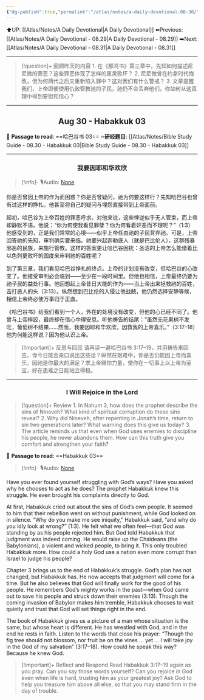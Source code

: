 ```yaml
---
{"dg-publish":true,"permalink":"/atlas/notes/a-daily-devotional-08-30/"}
---
```


 ⬆️UP: [[Atlas/Notes/A Daily Devotional\|A Daily Devotional]]
⬅️Previous: [[Atlas/Notes/A Daily Devotional - 08.29\|A Daily Devotional - 08.29]]
➡️Next: [[Atlas/Notes/A Daily Devotional - 08.31\|A Daily Devotional - 08.31]]

---

> [!question]+ 回顾昨天的内容
> 1.⁠ ⁠在《那鸿书》第三章中，先知如何描述尼尼微的罪恶？这些罪恶体现了怎样的属灵败坏？
2.⁠ ⁠尼尼微曾在约拿时代悔改，但为何两代之后又重新陷入罪中？这对我们有什么警戒？
3.⁠ ⁠文章提醒我们，上帝即便使用仇敌管教祂的子民，祂仍不会丢弃他们。你如何从这真理中得到安慰和信心？

---
## <center>Aug 30 - Habakkuk 03</center>

📖 **Passage to read**: ==哈巴谷书 03==
⭐**研经题目**: [[Atlas/Notes/Bible Study Guide - 08.30 - Habakkuk 03\|Bible Study Guide - 08.30 - Habakkuk 03]]

---
### <center>我要因耶和华欢欣</center>

> [!info]- 🎙️Audio: [None]()

你是否曾因上帝的作为而困惑？你是否曾疑问，祂为何要这样行？先知哈巴谷也曾有过这样的挣扎。他甚至将自己的疑问与埋怨直接带到上帝面前。

起初，哈巴谷为上帝百姓的罪恶呼求。对他来说，这些悖逆似乎无人管束，而上帝却静默不语。他说：“你为何使我看见罪孽？你为何看着奸恶而不理呢？”（1:3）他感受到的，正是我们常常的心境——似乎上帝任由祂的子民背弃祂。可是，上帝回答祂的先知，审判确实要来临。祂要兴起迦勒底人（就是巴比伦人），这群残暴邪恶的民族，来施行管教。这样的答案更让哈巴谷困扰：圣洁的上帝怎么能借着比以色列更败坏的国度来审判祂的百姓呢？

到了第三章，我们看见哈巴谷挣扎的终点。上帝的计划没有改变，但哈巴谷的心改变了。他接受审判必会临到——至少在一段时间里。但他也相信，上帝最终仍要为祂子民的益处行事。他回想起上帝昔日大能的作为——当上帝出来拯救祂的百姓，击打恶人的头（3:13）。纵然想到巴比伦的入侵让他战兢，他仍然选择安静等候，相信上帝终必使万事归于正直。

《哈巴谷书》给我们看到一个人，外在的处境没有改变，但他的心已经不同了。他曾与上帝摔跤，最终却在信心中得安息。听他祷告的结尾：“虽然无花果树不发旺，葡萄树不结果……然而，我要因耶和华欢欣，因救我的上帝喜乐。”（3:17–18）他为何能这样说？因为他认识上帝。

> [!important]+ 反思与回应
请再读一遍哈巴谷书 3:17–19，并用祷告来回应。你今日能否亲口说出这些话？纵然在艰难中，你是否仍能因上帝而喜乐，因祂是你最大的满足？求上帝赐你力量，使你在一切事上以上帝为至宝，好在患难之日能站立得稳。



---
### <center>I Will Rejoice in the Lord</center>

> [!question]+ Review
> 1.⁠ ⁠In Nahum 3, how does the prophet describe the sins of Nineveh? What kind of spiritual corruption do these sins reveal?
2.⁠ ⁠Why did Nineveh, after repenting in Jonah’s time, return to sin two generations later? What warning does this give us today?
3.⁠ ⁠The article reminds us that even when God uses enemies to discipline his people, he never abandons them. How can this truth give you comfort and strengthen your faith?

📖 **Passage to read**: ==Habakkuk 03==

> [!info]- 🎙️Audio: [None]()  

Have you ever found yourself struggling with God’s ways? Have you asked why he chooses to act as he does? The prophet Habakkuk knew this struggle. He even brought his complaints directly to God.

At first, Habakkuk cried out about the sins of God’s own people. It seemed to him that their rebellion went on without punishment, while God looked on in silence. “Why do you make me see iniquity,” Habakkuk said, “and why do you idly look at wrong?” (1:3). He felt what we often feel—that God was standing by as his people rejected him. But God told Habakkuk that judgment was indeed coming. He would raise up the Chaldeans (the Babylonians), a violent and wicked people, to bring it. This only troubled Habakkuk more. How could a holy God use a nation even more corrupt than Israel to judge his people?

Chapter 3 brings us to the end of Habakkuk’s struggle. God’s plan has not changed, but Habakkuk has. He now accepts that judgment will come for a time. But he also believes that God will finally work for the good of his people. He remembers God’s mighty works in the past—when God came out to save his people and struck down their enemies (3:13). Though the coming invasion of Babylon makes him tremble, Habakkuk chooses to wait quietly and trust that God will set things right in the end.

The book of Habakkuk gives us a picture of a man whose situation is the same, but whose heart is different. He has wrestled with God, and in the end he rests in faith. Listen to the words that close his prayer: “Though the fig tree should not blossom, nor fruit be on the vines … yet … I will take joy in the God of my salvation” (3:17–18). How could he speak this way? Because he knew God.

> [!important]+ Reflect and Respond
Read Habakkuk 3:17–19 again as you pray. Can you say those words yourself? Can you rejoice in God even when life is hard, trusting him as your greatest joy? Ask God to help you treasure him above all else, so that you may stand firm in the day of trouble.
